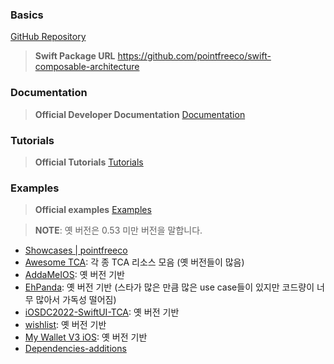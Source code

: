 ### Basics
[GitHub Repository](https://github.com/pointfreeco/swift-composable-architecture)

> **Swift Package URL** https://github.com/pointfreeco/swift-composable-architecture

### Documentation
> **Official Developer Documentation** [Documentation](https://pointfreeco.github.io/swift-composable-architecture/main/documentation/composablearchitecture/)

### Tutorials
> **Official Tutorials** [Tutorials](https://pointfreeco.github.io/swift-composable-architecture/main/tutorials/meetcomposablearchitecture/)

### Examples
> **Official examples** [Examples](https://github.com/pointfreeco/swift-composable-architecture#examples)

> **NOTE**: 옛 버전은 0.53 미만 버전을 말합니다.

- [Showcases | pointfreeco](https://github.com/pointfreeco/swift-composable-architecture/discussions/1145)
- [Awesome TCA](https://github.com/antranapp/awesome-tca): 각 종 TCA 리소스 모음 (옛 버전들이 많음)
- [AddaMeIOS](https://github.dev/AddaMeSPB/AddaMeIOS): 옛 버전 기반
- [EhPanda](https://github.dev/EhPanda-Team/EhPanda): 옛 버전 기반 (스타가 많은 만큼 많은 use case들이 있지만 코드량이 너무 많아서 가독성 떨어짐)
- [iOSDC2022-SwiftUI-TCA](https://github.com/Cookiezby/iOSDC2022-SwiftUI-TCA): 옛 버전 기반
- [wishlist](https://github.com/Rypac/wishlist): 옛 버전 기반
- [My Wallet V3 iOS](https://github.com/blockchain/My-Wallet-V3-iOS): 옛 버전 기반
- [Dependencies-additions](https://github.com/tgrapperon/swift-dependencies-additions)
